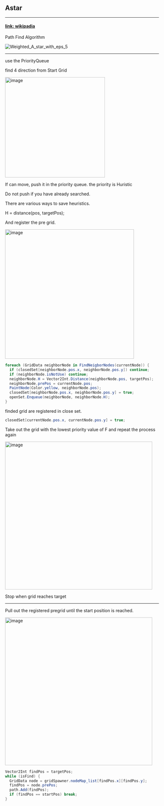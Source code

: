 ## Astar
---
#### [link: wikipadia](https://en.wikipedia.org/wiki/A*_search_algorithm)

Path Find Algorithm

![Weighted_A_star_with_eps_5](https://github.com/HyunWoo-Jo/game_physics_math/assets/73084993/27dfd4b7-e866-417d-9447-bdab8fcdb4b5)

---

use the PriorityQueue


find 4 direction from Start Grid

<img width="327" alt="image" src="https://github.com/HyunWoo-Jo/game_physics_math/assets/73084993/aead6ac0-e286-4f57-a763-dad81ab2a2a1">

If can move, push it in the priority queue. the priority is Huristic

Do not push if you have already searched.

There are various ways to save heuristics.

H = distance(pos, targetPos);

And register the pre grid.

<img width="422" alt="image" src="https://github.com/HyunWoo-Jo/game_physics_math/assets/73084993/c0779faa-a722-40c0-b03f-749ade75415e">

```C#
foreach (GridData neighborNode in FindNeigborNodes(currentNode)) {
  if (closedSet[neighborNode.pos.x, neighborNode.pos.y]) continue;
  if (neighborNode.isNotUse) continue;
  neighborNode.H = Vector2Int.Distance(neighborNode.pos, targetPos);
  neighborNode.prePos = currentNode.pos;
  PaintNode(Color.yellow, neighborNode.pos);
  closedSet[neighborNode.pos.x, neighborNode.pos.y] = true;
  openSet.Enqueue(neighborNode, neighborNode.H);
}
```

finded grid are registered in close set.

```C#
closedSet[currentNode.pos.x, currentNode.pos.y] = true;
```

Take out the grid with the lowest priority value of F and repeat the process again

<img width="482" alt="image" src="https://github.com/HyunWoo-Jo/game_physics_math/assets/73084993/8c90b89d-7ecc-494e-935f-a82e81853bc6">

Stop when grid reaches target

---

Pull out the registered pregrid until the start position is reached.

<img width="482" alt="image" src="https://github.com/HyunWoo-Jo/game_physics_math/assets/73084993/22e6cdc6-22ad-4146-8ca9-fbf461e1225d">

```C#
Vector2Int findPos = targetPos;        
while (isFind) {
  GridData node = gridSpawner.nodeMap_list[findPos.x][findPos.y];
  findPos = node.prePos;
  path.Add(findPos);
  if (findPos == startPos) break;
}
```

